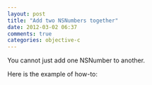 ```yaml
---
layout: post
title: "Add two NSNumbers together"
date: 2012-03-02 06:37
comments: true
categories: objective-c
---
```



You cannot just add one NSNumber to another. 




Here is the example of how-to:
   

